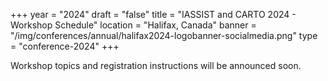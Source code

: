 +++
year = "2024"
draft = "false"
title = "IASSIST and CARTO 2024 - Workshop Schedule"
location = "Halifax, Canada"
banner = "/img/conferences/annual/halifax2024-logobanner-socialmedia.png"
type = "conference-2024"
+++

Workshop topics and registration instructions will be announced soon.

